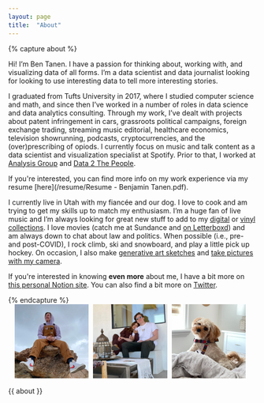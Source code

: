 ```yaml
---
layout: page
title:  "About"
---
```


{% capture about %}
<p>Hi! I’m Ben Tanen. I have a passion for thinking about, working with, and visualizing data of all forms. I’m a data scientist and data journalist looking for looking to use interesting data to tell more interesting stories.</p>

<p>I graduated from Tufts University in 2017, where I studied computer science and math, and since then I’ve worked in a number of roles in data science and data analytics consulting. Through my work, I’ve dealt with projects about patent infringement in cars, grassroots political campaigns, foreign exchange trading, streaming music editorial, healthcare economics, television showrunning, podcasts, cryptocurrencies, and the (over)prescribing of opiods. I currently focus on music and talk content as a data scientist and visualization specialist at Spotify. Prior to that, I worked at <a href="https://www.analysisgroup.com/">Analysis Group</a> and <a href="https://www.data2thepeople.org/">Data 2 The People</a>.</p>

If you're interested, you can find more info on my work experience via my resume [here](/resume/Resume - Benjamin Tanen.pdf).

<p>I currently live in Utah with my fiancée and our dog. I love to cook and am trying to get my skills up to match my enthusiasm. I’m a huge fan of live music and I’m always looking for great new stuff to add to my <a href="https://www.last.fm/user/ben-tanen">digital</a> or <a href="https://www.notion.so/btnotion/4e61be4d03ce487b857c60681029c3d9?v=9a4eb9452a984763b46455fc8c867d54">vinyl collections</a>. I love movies (catch me at Sundance and <a href="https://letterboxd.com/btanen/">on Letterboxd</a>) and am always down to chat about law and politics. When possible (i.e., pre- and post-COVID), I rock climb, ski and snowboard, and play a little pick up hockey. On occasion, I also make <a href="/projects/generative-sketchbook/">generative art sketches</a> and <a href="/photography">take pictures with my camera</a>.</p>

<p>If you're interested in knowing <b>even more</b> about me, I have a bit more on <a href="https://btnotion.notion.site/btnotion/Welcome-to-BT-Notion-23406746c8f64abaa8108e4bc75bf51f">this personal Notion site</a>. You can also find a bit more on <a href="https://twitter.com/ben_tanen/">Twitter</a>.</p>
{% endcapture %}

<div id="face-container">
    <img src="/assets/img/me/face-j.JPG" alt="A picture of me sitting on a rock, wearing a hoodie and overalls" />
    <img src="/assets/img/me/face-k.JPG" alt="A picture of me sitting close with my fiancée on a bench outside on a porch" />
    <img src="/assets/img/me/face-l.JPG" alt="A picture of my dog Penny, a small cava-poo-chon" />
</div>

{{ about }}

<style>

.post-header {
    display: none;
}

.main p {
    text-align: left;
    line-height: 1.5;
}

#face-container {
    width: 95%;
    margin: auto;
    margin-bottom: 8px;
}

#face-container img {
    display: inline-block;
    width: 31.5%;
    padding-right: 1%;
}

#currently-text {
    opacity: 0;
    -webkit-transition: opacity 0.75s ease;
    -moz-transition: opacity 0.75s ease;
    -o-transition: opacity 0.75s ease;
    transition: opacity 0.75s ease;
}

span.currently {
    font-weight: 600; 
}
</style>
<script>
$(document).ready(function() {
    // get and update listening data
    $.ajax({
        url: "http://bt-currently.herokuapp.com/getListening"
    }).done(function(data) {
        if (Object.keys(data).length >= 1 && data.song_artist != "") {

            if (data.song_name == null || data.song_name == "" && data.song_album != null) {
                $('#currently-music-name').html(data.song_album).attr('href', data.song_url).removeClass('hidden');
            } else {
                $('#currently-music-name').html(data.song_name).attr('href', data.song_url).removeClass('hidden');
            }

            $('#currently-music-artist').html(data.song_artist).removeClass('hidden');

            if (!$('#currently-book-name').hasClass('hidden')) {
                $('#currently-text').css('opacity', 1);
            }
        }
    });

    // get and update reading data
    $.ajax({
        url: "http://bt-currently.herokuapp.com/getReading"
    }).done(function(data) {
        if (Object.keys(data).length >= 1 && data.book_name != "") {

            $('#currently-book-name').html(data.book_name).attr('href', data.book_url).removeClass('hidden');
            $('#currently-book-author').html(data.book_author).removeClass('hidden');

            if (!$('#currently-music-name').hasClass('hidden')) {
                $('#currently-text').css('opacity', 1);
            }
        }
    });
});
</script>